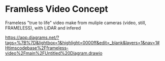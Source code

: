 # Framless Video Concept

Frameless "true to life" video make from muliple cameras (video, still, FRAMELESS), with LiDAR and infered

https://app.diagrams.net/?tags=%7B%7D&lightbox=1&highlight=0000ff&edit=_blank&layers=1&nav=1#Htimscodebase%2Fframeless-video%2Fmain%2FUntitled%20Diagram.drawio

